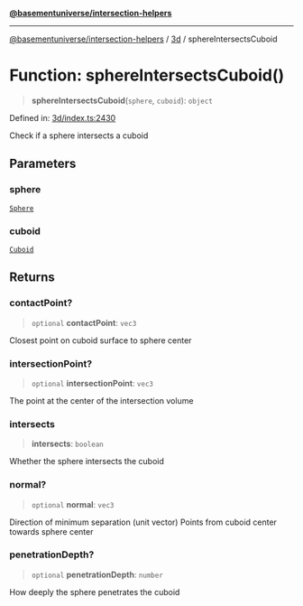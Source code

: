 [**@basementuniverse/intersection-helpers**](../../README.md)

***

[@basementuniverse/intersection-helpers](../../README.md) / [3d](../README.md) / sphereIntersectsCuboid

# Function: sphereIntersectsCuboid()

> **sphereIntersectsCuboid**(`sphere`, `cuboid`): `object`

Defined in: [3d/index.ts:2430](https://github.com/basementuniverse/intersection-helpers/blob/3a364a58f0714fe52065b40529091d774e3a1a50/src/3d/index.ts#L2430)

Check if a sphere intersects a cuboid

## Parameters

### sphere

[`Sphere`](../types/type-aliases/Sphere.md)

### cuboid

[`Cuboid`](../types/type-aliases/Cuboid.md)

## Returns

### contactPoint?

> `optional` **contactPoint**: `vec3`

Closest point on cuboid surface to sphere center

### intersectionPoint?

> `optional` **intersectionPoint**: `vec3`

The point at the center of the intersection volume

### intersects

> **intersects**: `boolean`

Whether the sphere intersects the cuboid

### normal?

> `optional` **normal**: `vec3`

Direction of minimum separation (unit vector)
Points from cuboid center towards sphere center

### penetrationDepth?

> `optional` **penetrationDepth**: `number`

How deeply the sphere penetrates the cuboid
